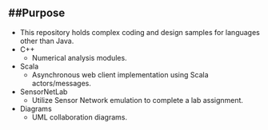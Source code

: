 ##Purpose
---
  * This repository holds complex coding and design samples for languages other than Java.
  * C++
    * Numerical analysis modules.
  * Scala
    * Asynchronous web client implementation using Scala actors/messages.
  * SensorNetLab
    * Utilize Sensor Network emulation to complete a lab assignment.
  * Diagrams
    * UML collaboration diagrams.
    
